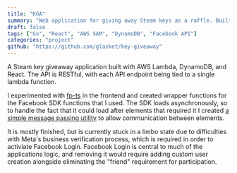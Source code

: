 ```yaml
---
title: "KGA"
summary: "Web application for giving away Steam keys as a raffle. Built using serverless functions for the backend API."
draft: false
tags: ["Go", "React", "AWS SAM", "DynamoDB", "Facebook API"]
categories: "project"
github: "https://github.com/glasket/key-giveaway"
---
```


A Steam key giveaway application built with AWS Lambda, DynamoDB, and React. The API is RESTful, with each API endpoint being tied to a single lambda function.

I experimented with [fp-ts](https://gcanti.github.io/fp-ts/) in the frontend and created wrapper functions for the
Facebook SDK functions that I used. The SDK loads asynchronously, so to handle the fact that it could load after elements that required it I created [a simple message passing utility](https://github.com/glasket/key-giveaway/blob/master/frontend/src/util/msgr.ts) to allow communication between elements.

It is mostly finished, but is currently stuck in a limbo state due to difficulties with Meta's business verification
process, which is required in order to activiate Facebook Login. Facebook Login is central to much of the applications
logic, and removing it would require adding custom user creation alongside eliminating the "friend" requirement for
participation.
